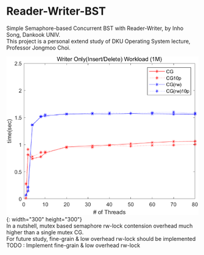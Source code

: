 # Reader-Writer-BST
Simple Semaphore-based Concurrent BST with Reader-Writer, by Inho Song, Dankook UNIV. <br>
This project is a personal extend study of DKU Operating System lecture, Professor Jongmoo Choi.<br> 

![Coarse-grain Reader-Writer lock in Writer Only Workload](./img/CG.png){: width="300" height="300"} <br>
In a nutshell, mutex based semaphore rw-lock contension overhead much higher than a single mutex CG. <br>
For future study, fine-grain & low overhead rw-lock should be implemented<br>
TODO : Implement fine-grain & low overhead rw-lock <br>
